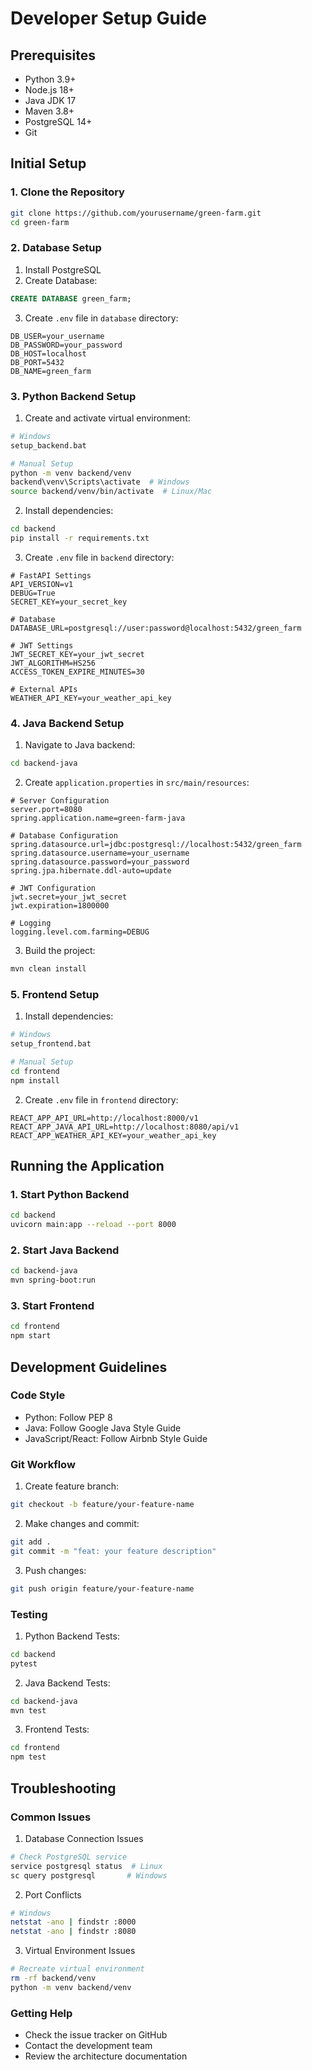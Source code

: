 # Developer Setup Guide

## Prerequisites
- Python 3.9+
- Node.js 18+
- Java JDK 17
- Maven 3.8+
- PostgreSQL 14+
- Git

## Initial Setup

### 1. Clone the Repository
```bash
git clone https://github.com/yourusername/green-farm.git
cd green-farm
```

### 2. Database Setup
1. Install PostgreSQL
2. Create Database:
```sql
CREATE DATABASE green_farm;
```

3. Create `.env` file in `database` directory:
```env
DB_USER=your_username
DB_PASSWORD=your_password
DB_HOST=localhost
DB_PORT=5432
DB_NAME=green_farm
```

### 3. Python Backend Setup

1. Create and activate virtual environment:
```bash
# Windows
setup_backend.bat

# Manual Setup
python -m venv backend/venv
backend\venv\Scripts\activate  # Windows
source backend/venv/bin/activate  # Linux/Mac
```

2. Install dependencies:
```bash
cd backend
pip install -r requirements.txt
```

3. Create `.env` file in `backend` directory:
```env
# FastAPI Settings
API_VERSION=v1
DEBUG=True
SECRET_KEY=your_secret_key

# Database
DATABASE_URL=postgresql://user:password@localhost:5432/green_farm

# JWT Settings
JWT_SECRET_KEY=your_jwt_secret
JWT_ALGORITHM=HS256
ACCESS_TOKEN_EXPIRE_MINUTES=30

# External APIs
WEATHER_API_KEY=your_weather_api_key
```

### 4. Java Backend Setup

1. Navigate to Java backend:
```bash
cd backend-java
```

2. Create `application.properties` in `src/main/resources`:
```properties
# Server Configuration
server.port=8080
spring.application.name=green-farm-java

# Database Configuration
spring.datasource.url=jdbc:postgresql://localhost:5432/green_farm
spring.datasource.username=your_username
spring.datasource.password=your_password
spring.jpa.hibernate.ddl-auto=update

# JWT Configuration
jwt.secret=your_jwt_secret
jwt.expiration=1800000

# Logging
logging.level.com.farming=DEBUG
```

3. Build the project:
```bash
mvn clean install
```

### 5. Frontend Setup

1. Install dependencies:
```bash
# Windows
setup_frontend.bat

# Manual Setup
cd frontend
npm install
```

2. Create `.env` file in `frontend` directory:
```env
REACT_APP_API_URL=http://localhost:8000/v1
REACT_APP_JAVA_API_URL=http://localhost:8080/api/v1
REACT_APP_WEATHER_API_KEY=your_weather_api_key
```

## Running the Application

### 1. Start Python Backend
```bash
cd backend
uvicorn main:app --reload --port 8000
```

### 2. Start Java Backend
```bash
cd backend-java
mvn spring-boot:run
```

### 3. Start Frontend
```bash
cd frontend
npm start
```

## Development Guidelines

### Code Style
- Python: Follow PEP 8
- Java: Follow Google Java Style Guide
- JavaScript/React: Follow Airbnb Style Guide

### Git Workflow
1. Create feature branch:
```bash
git checkout -b feature/your-feature-name
```

2. Make changes and commit:
```bash
git add .
git commit -m "feat: your feature description"
```

3. Push changes:
```bash
git push origin feature/your-feature-name
```

### Testing

1. Python Backend Tests:
```bash
cd backend
pytest
```

2. Java Backend Tests:
```bash
cd backend-java
mvn test
```

3. Frontend Tests:
```bash
cd frontend
npm test
```

## Troubleshooting

### Common Issues

1. Database Connection Issues
```bash
# Check PostgreSQL service
service postgresql status  # Linux
sc query postgresql       # Windows
```

2. Port Conflicts
```bash
# Windows
netstat -ano | findstr :8000
netstat -ano | findstr :8080
```

3. Virtual Environment Issues
```bash
# Recreate virtual environment
rm -rf backend/venv
python -m venv backend/venv
```

### Getting Help
- Check the issue tracker on GitHub
- Contact the development team
- Review the architecture documentation 